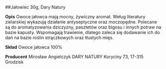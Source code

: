 ##Jałowiec 30g, Dary Natury

**Opis** Owoce jałowca mają mocny, żywiczny aromat. Weług literatury zielarskiej wykazują działanie antyseptyczne oraz moczopędne. Polecane są do aromatyzowania dziczyzny, pasztetów oraz bigosu i innych potraw na bazie kapusty. Wspomagają trawienie, dlatego zaleca się dodawanie ich do dań na bazie roślin strączkowych oraz tłustych mięs.

**Skład** Owoce jałowca 100%

**Producent** Mirosław Angielczyk DARY NATURY
Koryciny 73, 17-315 Grodzisk
